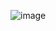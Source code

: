 ![image](https://github.com/PikulMaria/-predictions/assets/79498918/2dc40e5e-5bfc-44c1-a50a-21618cc5451e)
